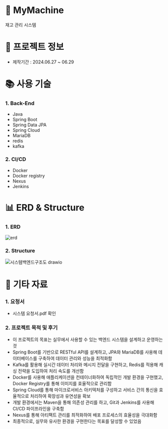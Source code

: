 # 🛫 MyMachine
재고 관리 시스템


# 📃 프로젝트 정보
- 제작기간 : 2024.06.27 ~ 06.29


# 📚 사용 기술
### 1. Back-End
- Java
- Spring Boot
- Spring Data JPA
- Spring Cloud
- MariaDB
- redis
- kafka


### 2. CI/CD
- Docker
- Docker registry
- Nexus
- Jenkins


# 📊 ERD & Structure

### 1. ERD
![erd](https://github.com/user-attachments/assets/91108042-104d-4627-bafa-7483f3b51efa)

### 2. Structure
![시스템백엔드구조도 drawio](https://github.com/user-attachments/assets/d4588399-deb4-4401-98b8-5f875754a78e)


<!-- # 🔑 핵심기능-->


# 📕 기타 자료
### 1. 요청서
- 시스템 요청서.pdf 확인 


### 2. 프로젝트 목적 및 후기
- 이 프로젝트의 목표는 실무에서 사용할 수 있는 백엔드 시스템을 설계하고 운영하는 것
- Spring Boot를 기반으로 RESTful API를 설계하고, JPA와 MariaDB를 사용해 데이터베이스를 구축하여 데이터 관리와 성능을 최적화함
- Kafka를 활용해 실시간 데이터 처리와 메시지 전달을 구현하고, Redis를 적용해 캐싱 전략을 도입하여 처리 속도를 개선함
- Docker를 사용해 애플리케이션을 컨테이너화하여 독립적인 개발 환경을 구현했고, Docker Registry를 통해 이미지를 효율적으로 관리함
- Spring Cloud를 통해 마이크로서비스 아키텍처를 구성하고 서비스 간의 통신을 효율적으로 처리하여 확장성과 유연성을 확보
- 개발 환경에서는 Maven을 통해 의존성 관리를 하고, Git과 Jenkins를 사용해 CI/CD 파이프라인을 구축함
- Nexus를 통해 아티팩트 관리를 최적화하여 배포 프로세스의 효율성을 극대화함
- 최종적으로, 실무와 유사한 환경을 구현한다는 목표를 달성할 수 있었음

